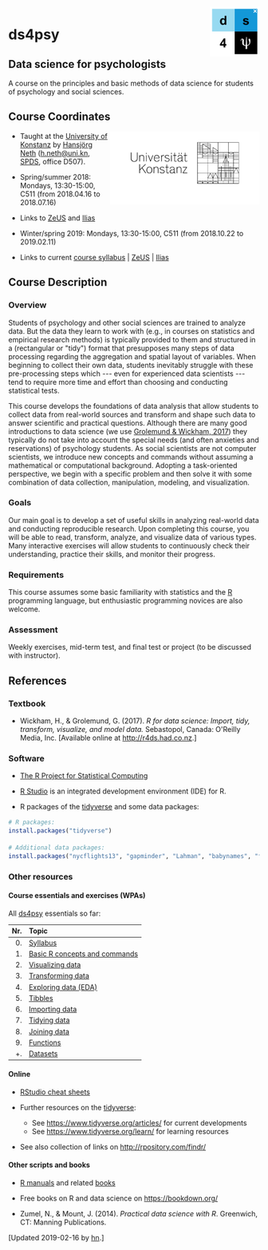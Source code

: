 
<!-- README.md is generated from README.Rmd. Please edit THIS (Rmd) file. -->
<!-- ds4psy logo: -->
<img src = "./pix/logo.png" alt = "ds4psy" width = "100px" align = "right" style = "width: 100px; float: right; border:10;"/>

ds4psy
======

Data science for psychologists
------------------------------

A course on the principles and basic methods of data science for students of psychology and social sciences.

Course Coordinates
------------------

<!-- uni.kn logo, but link to SPDS: -->
<!-- ![](./inst/pix/uniKn_logo.png) -->
<a href="https://www.spds.uni-konstanz.de/"> <img src = "./inst/pix/uniKn_logo.png" alt = "spds.uni.kn" width = "300px" align = "right" style = "width: 300px; float: right; border:20;"/> </a>

-   Taught at the [University of Konstanz](https://www.uni-konstanz.de/) by [Hansjörg Neth](http://neth.de/) (<h.neth@uni.kn>, [SPDS](https://www.spds.uni-konstanz.de/), office D507).

-   Spring/summer 2018: Mondays, 13:30-15:00, C511 (from 2018.04.16 to 2018.07.16)
-   Links to [ZeUS](https://zeus.uni-konstanz.de:443/hioserver/pages/startFlow.xhtml?_flowId=showEvent-flow&unitId=5101&termYear=2018&termTypeValueId=1&navigationPosition=hisinoneLehrorganisation,examEventOverviewOwn) and [Ilias](https://ilias.uni-konstanz.de/ilias/goto_ilias_uni_crs_758039.html)

-   Winter/spring 2019: Mondays, 13:30-15:00, C511 (from 2018.10.22 to 2019.02.11)
-   Links to current [course syllabus](http://rpository.com/ds4psy/) | [ZeUS](https://zeus.uni-konstanz.de/hioserver/pages/startFlow.xhtml?_flowId=detailView-flow&unitId=5101&periodId=78&navigationPosition=hisinoneLehrorganisation,examEventOverviewOwn) | [Ilias](https://ilias.uni-konstanz.de/ilias/goto_ilias_uni_crs_809936.html)

Course Description
------------------

### Overview

Students of psychology and other social sciences are trained to analyze data. But the data they learn to work with (e.g., in courses on statistics and empirical research methods) is typically provided to them and structured in a (rectangular or "tidy") format that presupposes many steps of data processing regarding the aggregation and spatial layout of variables. When beginning to collect their own data, students inevitably struggle with these pre-processing steps which --- even for experienced data scientists --- tend to require more time and effort than choosing and conducting statistical tests.

This course develops the foundations of data analysis that allow students to collect data from real-world sources and transform and shape such data to answer scientific and practical questions. Although there are many good introductions to data science (we use [Grolemund & Wickham, 2017](http://r4ds.had.co.nz/)) they typically do not take into account the special needs (and often anxieties and reservations) of psychology students. As social scientists are not computer scientists, we introduce new concepts and commands without assuming a mathematical or computational background. Adopting a task-oriented perspective, we begin with a specific problem and then solve it with some combination of data collection, manipulation, modeling, and visualization.

### Goals

Our main goal is to develop a set of useful skills in analyzing real-world data and conducting reproducible research. Upon completing this course, you will be able to read, transform, analyze, and visualize data of various types. Many interactive exercises will allow students to continuously check their understanding, practice their skills, and monitor their progress.

### Requirements

This course assumes some basic familiarity with statistics and the [R](http://www.r-project.org/) programming language, but enthusiastic programming novices are also welcome.

### Assessment

Weekly exercises, mid-term test, and final test or project (to be discussed with instructor).

References
----------

### Textbook

-   Wickham, H., & Grolemund, G. (2017). *R for data science: Import, tidy, transform, visualize, and model data.* Sebastopol, Canada: O'Reilly Media, Inc. \[Available online at <http://r4ds.had.co.nz>.\]

### Software

-   [The R Project for Statistical Computing](http://www.r-project.org/)

-   [R Studio](http://www.rstudio.com/) is an integrated development environment (IDE) for R.

-   R packages of the [tidyverse](https://www.tidyverse.org/) and some data packages:

``` r
# R packages:
install.packages("tidyverse")

# Additional data packages:
install.packages("nycflights13", "gapminder", "Lahman", "babynames", "fueleconomy")
```

### Other resources

#### Course essentials and exercises (WPAs)

<!-- Table with links: -->
All [ds4psy](http://rpository.com/ds4psy/) essentials so far:

|  Nr.| Topic                                                                               |
|----:|:------------------------------------------------------------------------------------|
|   0.| [Syllabus](http://rpository.com/ds4psy/)                                            |
|   1.| [Basic R concepts and commands](http://rpository.com/ds4psy/essentials/basics.html) |
|   2.| [Visualizing data](http://rpository.com/ds4psy/essentials/visualize.html)           |
|   3.| [Transforming data](http://rpository.com/ds4psy/essentials/transform.html)          |
|   4.| [Exploring data (EDA)](http://rpository.com/ds4psy/essentials/explore.html)         |
|   5.| [Tibbles](http://rpository.com/ds4psy/essentials/tibbles.html)                      |
|   6.| [Importing data](http://rpository.com/ds4psy/essentials/import.html)                |
|   7.| [Tidying data](http://rpository.com/ds4psy/essentials/tidy.html)                    |
|   8.| [Joining data](http://rpository.com/ds4psy/essentials/join.html)                    |
|   9.| [Functions](http://rpository.com/ds4psy/essentials/function.html)                   |
|   +.| [Datasets](http://rpository.com/ds4psy/essentials/datasets.html)                    |

<!--
Nr. | Topic       |
---:|:------------| 
0.  | [Syllabus](http://rpository.com/ds4psy/) | 
1.  | [Basic R concepts and commands](http://rpository.com/ds4psy/essentials/basics.html) | 
2.  | [Visualizing data](http://rpository.com/ds4psy/essentials/visualize.html) | 
3.  | [Transforming data](http://rpository.com/ds4psy/essentials/transform.html) |
4.  | [Exploring data (EDA)](http://rpository.com/ds4psy/essentials/explore.html) | 
5.  | [Tibbles](http://rpository.com/ds4psy/essentials/tibbles.html) |
6.  | [Importing data](http://rpository.com/ds4psy/essentials/import.html) |
7.  | [Tidying data](http://rpository.com/ds4psy/essentials/tidy.html) |
8.  | [Joining data](http://rpository.com/ds4psy/essentials/join.html) |
9.  | [Functions](http://rpository.com/ds4psy/essentials/function.html) |
+.  | [Datasets](http://rpository.com/ds4psy/essentials/datasets.html) | 
-->
#### Online

-   [RStudio cheat sheets](https://www.rstudio.com/resources/cheatsheets/)

-   Further resources on the [tidyverse](https://www.tidyverse.org/):
    -   See <https://www.tidyverse.org/articles/> for current developments
    -   See <https://www.tidyverse.org/learn/> for learning resources
-   See also collection of links on <http://rpository.com/findr/>

#### Other scripts and books

-   [R manuals](https://cran.r-project.org/manuals.html) and related [books](https://www.r-project.org/doc/bib/R-books.html)

-   Free books on R and data science on <https://bookdown.org/>

-   Zumel, N., & Mount, J. (2014). *Practical data science with R*. Greenwich, CT: Manning Publications.

<!-- Update: -->
\[Updated 2019-02-16 by [hn](https://neth.de).\]

<!-- eof. -->
